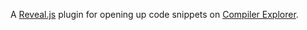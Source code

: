 A [Reveal.js](https://revealjs.com/) plugin for opening up code snippets on [Compiler Explorer](https://godbolt.org).
